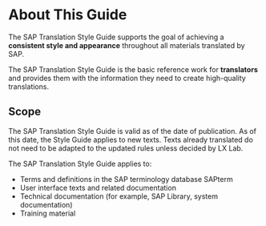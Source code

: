 # About This Guide

The SAP Translation Style Guide supports the goal of achieving a **consistent style and appearance** throughout all materials translated by SAP.

The SAP Translation Style Guide is the basic reference work for **translators** and provides them with the information they need to create high-quality translations.

## Scope

The SAP Translation Style Guide is valid as of the date of publication. As of this date, the Style Guide applies to new texts. Texts already translated do not need to be adapted to the updated rules unless decided by LX Lab.

The SAP Translation Style Guide applies to:
*	Terms and definitions in the SAP terminology database SAPterm
*	User interface texts and related documentation 
*	Technical documentation (for example, SAP Library, system documentation)
*	Training material
